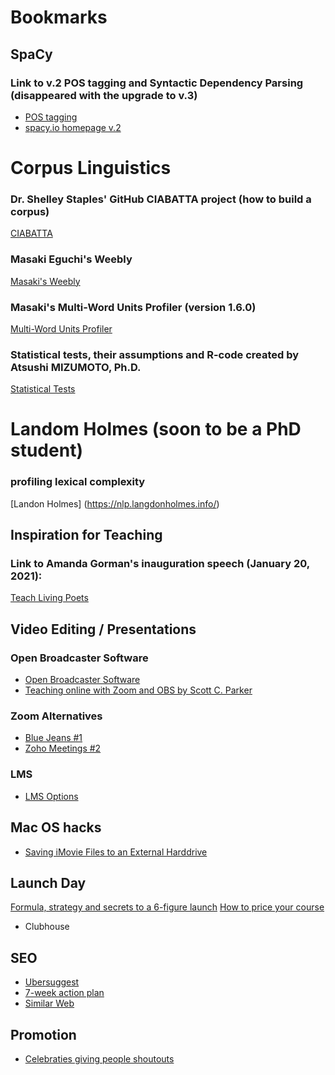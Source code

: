 # Bookmarks

## SpaCy
### Link to v.2 POS tagging and Syntactic Dependency Parsing (disappeared with the upgrade to v.3)
- [POS tagging](https://v2.spacy.io/api/annotation#pos-tagging)
- [spacy.io homepage v.2](https://v2.spacy.io)

# Corpus Linguistics
### Dr. Shelley Staples' GitHub CIABATTA project (how to build a corpus)
[CIABATTA](https://github.com/writecrow/ciabatta/wiki)

### Masaki Eguchi's Weebly
[Masaki's Weebly](https://masakieguchi.weebly.com/resources.html)

### Masaki's Multi-Word Units Profiler (version 1.6.0)
[Multi-Word Units Profiler](https://multiwordunitsprofiler.pythonanywhere.com)

### Statistical tests, their assumptions and R-code created by Atsushi MIZUMOTO, Ph.D. 
[Statistical Tests](http://langtest.jp/#app)


# Landom Holmes (soon to be a PhD student)
### profiling lexical complexity
[Landon Holmes] (https://nlp.langdonholmes.info/)

## Inspiration for Teaching
### Link to Amanda Gorman's inauguration speech (January 20, 2021):
[Teach Living Poets](https://teachlivingpoets.com/2021/01/20/amanda-gorman-inauguration-poem-lessons/)

## Video Editing / Presentations
### Open Broadcaster Software
- [Open Broadcaster Software](https://obsproject.com)
- [Teaching online with Zoom and OBS by Scott C. Parker](https://www.youtube.com/watch?v=rkGu41M6S9k)

### Zoom Alternatives
- [Blue Jeans #1](https://www.bluejeans.com/)
- [Zoho Meetings #2](https://www.zoho.com/meeting/)

### LMS
- [LMS Options](https://elearningindustry.com/directory/software-categories/learning-management-systems?sort=rating)

## Mac OS hacks
- [Saving iMovie Files to an External Harddrive](https://support.apple.com/en-us/HT203049)

## Launch Day
[Formula, strategy and secrets to a 6-figure launch](https://www.thinkific.com/amplify/agenda?agendaPath=session/459143)
[How to price your course](https://www.thinkific.com/amplify/agenda?agendaPath=session/459149)
- Clubhouse

## SEO
- [Ubersuggest](https://neilpatel.com/ubersuggest/)
- [7-week action plan](https://neilpatel.com/quiz/results-7-week-action-plan/)
- [Similar Web](https://www.similarweb.com/)

## Promotion
- [Celebraties giving people shoutouts](https://www.cameo.com)
